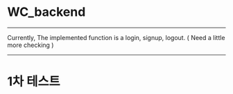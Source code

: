 # WC_backend

---
Currently, The implemented function is a login, signup, logout. ( Need a little more checking )

---
# 1차 테스트
